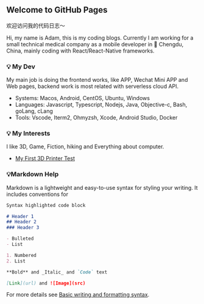 ## Welcome to GitHub Pages
欢迎访问我的代码日志～

Hi, my name is Adam, this is my coding blogs. Currently I am working for a small technical medical company as a mobile developer in :city_sunrise: Chengdu, China, mainly coding with React/React-Native frameworks. 

### :bulb: My Dev
My main job is doing the frontend works, like APP, Wechat Mini APP and Web pages, backend work is most related with serverless cloud API.

- Systems: Macos, Android, CentOS, Ubuntu, Windows
- Languages: Javascript, Typescript, Nodejs, Java, Objective-c, Bash, goLang, cLang
- Tools: Vscode, Iterm2, Ohmyzsh, Xcode, Android Studio, Docker


### :bulb: My Interests
I like 3D, Game, Fiction, hiking and Everything about computer.

- [My First 3D Printer Test](3d-printer-test.md)

### :bulb:Markdown Help

Markdown is a lightweight and easy-to-use syntax for styling your writing. It includes conventions for

```markdown
Syntax highlighted code block

# Header 1
## Header 2
### Header 3

- Bulleted
- List

1. Numbered
2. List

**Bold** and _Italic_ and `Code` text

[Link](url) and ![Image](src)
```
For more details see [Basic writing and formatting syntax](https://docs.github.com/en/github/writing-on-github/getting-started-with-writing-and-formatting-on-github/basic-writing-and-formatting-syntax).

